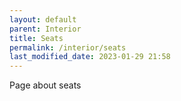 ```yaml
---
layout: default
parent: Interior
title: Seats
permalink: /interior/seats
last_modified_date: 2023-01-29 21:58
---
```


Page about seats